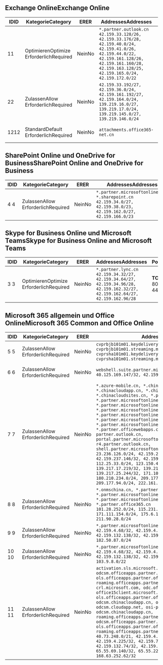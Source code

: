 <!--THIS FILE IS AUTOMATICALLY GENERATED. MANUAL CHANGES WILL BE OVERWRITTEN.-->
<!--Please contact the Office 365 Endpoints team with any questions.-->
<!--China endpoints version 2018112800-->
<!--File generated 2019-01-30 08:01:53.0525-->

## <a name="exchange-online"></a><span data-ttu-id="d0968-101">Exchange Online</span><span class="sxs-lookup"><span data-stu-id="d0968-101">Exchange Online</span></span>

<span data-ttu-id="d0968-102">ID</span><span class="sxs-lookup"><span data-stu-id="d0968-102">ID</span></span> | <span data-ttu-id="d0968-103">Kategorie</span><span class="sxs-lookup"><span data-stu-id="d0968-103">Category</span></span> | <span data-ttu-id="d0968-104">ER</span><span class="sxs-lookup"><span data-stu-id="d0968-104">ER</span></span> | <span data-ttu-id="d0968-105">Addresses</span><span class="sxs-lookup"><span data-stu-id="d0968-105">Addresses</span></span> | <span data-ttu-id="d0968-106">Ports</span><span class="sxs-lookup"><span data-stu-id="d0968-106">Ports</span></span>
-- | -------------------- | -- | --------------------------------------------------------------------------------------------------------------------------------------------------------------------------------------------------------- | ----------------
<span data-ttu-id="d0968-107">1</span><span class="sxs-lookup"><span data-stu-id="d0968-107">1</span></span> | <span data-ttu-id="d0968-108">Optimieren</span><span class="sxs-lookup"><span data-stu-id="d0968-108">Optimize</span></span><BR><span data-ttu-id="d0968-109">Erforderlich</span><span class="sxs-lookup"><span data-stu-id="d0968-109">Required</span></span> | <span data-ttu-id="d0968-110">Nein</span><span class="sxs-lookup"><span data-stu-id="d0968-110">No</span></span> | `*.partner.outlook.cn`<BR>`42.159.33.128/26, 42.159.33.176/28, 42.159.40.0/24, 42.159.41.0/26, 42.159.44.0/22, 42.159.161.128/26, 42.159.161.160/28, 42.159.163.128/25, 42.159.165.0/24, 42.159.172.0/22` | <span data-ttu-id="d0968-111">**TCP:** 443, 80</span><span class="sxs-lookup"><span data-stu-id="d0968-111">**TCP:** 443, 80</span></span>
<span data-ttu-id="d0968-112">2</span><span class="sxs-lookup"><span data-stu-id="d0968-112">2</span></span> | <span data-ttu-id="d0968-113">Zulassen</span><span class="sxs-lookup"><span data-stu-id="d0968-113">Allow</span></span><BR><span data-ttu-id="d0968-114">Erforderlich</span><span class="sxs-lookup"><span data-stu-id="d0968-114">Required</span></span> | <span data-ttu-id="d0968-115">Nein</span><span class="sxs-lookup"><span data-stu-id="d0968-115">No</span></span> | `42.159.33.192/27, 42.159.36.0/24, 42.159.161.192/27, 42.159.164.0/24, 139.219.16.0/27, 139.219.17.0/24, 139.219.145.0/27, 139.219.146.0/24` | <span data-ttu-id="d0968-116">**TCP:** 443, 80</span><span class="sxs-lookup"><span data-stu-id="d0968-116">**TCP:** 443, 80</span></span>
<span data-ttu-id="d0968-117">12</span><span class="sxs-lookup"><span data-stu-id="d0968-117">12</span></span> | <span data-ttu-id="d0968-118">Standard</span><span class="sxs-lookup"><span data-stu-id="d0968-118">Default</span></span><BR><span data-ttu-id="d0968-119">Erforderlich</span><span class="sxs-lookup"><span data-stu-id="d0968-119">Required</span></span> | <span data-ttu-id="d0968-120">Nein</span><span class="sxs-lookup"><span data-stu-id="d0968-120">No</span></span> | `attachments.office365-net.cn` | <span data-ttu-id="d0968-121">**TCP:** 443, 80</span><span class="sxs-lookup"><span data-stu-id="d0968-121">**TCP:** 443, 80</span></span>

## <a name="sharepoint-online-and-onedrive-for-business"></a><span data-ttu-id="d0968-122">SharePoint Online und OneDrive for Business</span><span class="sxs-lookup"><span data-stu-id="d0968-122">SharePoint Online and OneDrive for Business</span></span>

<span data-ttu-id="d0968-123">ID</span><span class="sxs-lookup"><span data-stu-id="d0968-123">ID</span></span> | <span data-ttu-id="d0968-124">Kategorie</span><span class="sxs-lookup"><span data-stu-id="d0968-124">Category</span></span> | <span data-ttu-id="d0968-125">ER</span><span class="sxs-lookup"><span data-stu-id="d0968-125">ER</span></span> | <span data-ttu-id="d0968-126">Addresses</span><span class="sxs-lookup"><span data-stu-id="d0968-126">Addresses</span></span> | <span data-ttu-id="d0968-127">Ports</span><span class="sxs-lookup"><span data-stu-id="d0968-127">Ports</span></span>
-- | ----------------- | -- | --------------------------------------------------------------------------------------------------------------------- | ----------------
<span data-ttu-id="d0968-128">4 </span><span class="sxs-lookup"><span data-stu-id="d0968-128">4</span></span> | <span data-ttu-id="d0968-129">Zulassen</span><span class="sxs-lookup"><span data-stu-id="d0968-129">Allow</span></span><BR><span data-ttu-id="d0968-130">Erforderlich</span><span class="sxs-lookup"><span data-stu-id="d0968-130">Required</span></span> | <span data-ttu-id="d0968-131">Nein</span><span class="sxs-lookup"><span data-stu-id="d0968-131">No</span></span> | `*.partner.microsoftonline.cn, *.sharepoint.cn`<BR>`42.159.34.0/27, 42.159.38.0/23, 42.159.162.0/27, 42.159.166.0/23` | <span data-ttu-id="d0968-132">**TCP:** 443, 80</span><span class="sxs-lookup"><span data-stu-id="d0968-132">**TCP:** 443, 80</span></span>

## <a name="skype-for-business-online-and-microsoft-teams"></a><span data-ttu-id="d0968-133">Skype for Business Online und Microsoft Teams</span><span class="sxs-lookup"><span data-stu-id="d0968-133">Skype for Business Online and Microsoft Teams</span></span>

<span data-ttu-id="d0968-134">ID</span><span class="sxs-lookup"><span data-stu-id="d0968-134">ID</span></span> | <span data-ttu-id="d0968-135">Kategorie</span><span class="sxs-lookup"><span data-stu-id="d0968-135">Category</span></span> | <span data-ttu-id="d0968-136">ER</span><span class="sxs-lookup"><span data-stu-id="d0968-136">ER</span></span> | <span data-ttu-id="d0968-137">Addresses</span><span class="sxs-lookup"><span data-stu-id="d0968-137">Addresses</span></span> | <span data-ttu-id="d0968-138">Ports</span><span class="sxs-lookup"><span data-stu-id="d0968-138">Ports</span></span>
-- | -------------------- | -- | -------------------------------------------------------------------------------------------------------------------------------- | ----------------
<span data-ttu-id="d0968-139">3 </span><span class="sxs-lookup"><span data-stu-id="d0968-139">3</span></span> | <span data-ttu-id="d0968-140">Optimieren</span><span class="sxs-lookup"><span data-stu-id="d0968-140">Optimize</span></span><BR><span data-ttu-id="d0968-141">Erforderlich</span><span class="sxs-lookup"><span data-stu-id="d0968-141">Required</span></span> | <span data-ttu-id="d0968-142">Nein</span><span class="sxs-lookup"><span data-stu-id="d0968-142">No</span></span> | `*.partner.lync.cn`<BR>`42.159.34.32/27, 42.159.34.64/27, 42.159.34.96/28, 42.159.162.32/27, 42.159.162.64/27, 42.159.162.96/28` | <span data-ttu-id="d0968-143">**TCP:** 443, 80</span><span class="sxs-lookup"><span data-stu-id="d0968-143">**TCP:** 443, 80</span></span>

## <a name="microsoft-365-common-and-office-online"></a><span data-ttu-id="d0968-144">Microsoft 365 allgemein und Office Online</span><span class="sxs-lookup"><span data-stu-id="d0968-144">Microsoft 365 Common and Office Online</span></span>

<span data-ttu-id="d0968-145">ID</span><span class="sxs-lookup"><span data-stu-id="d0968-145">ID</span></span> | <span data-ttu-id="d0968-146">Kategorie</span><span class="sxs-lookup"><span data-stu-id="d0968-146">Category</span></span> | <span data-ttu-id="d0968-147">ER</span><span class="sxs-lookup"><span data-stu-id="d0968-147">ER</span></span> | <span data-ttu-id="d0968-148">Addresses</span><span class="sxs-lookup"><span data-stu-id="d0968-148">Addresses</span></span> | <span data-ttu-id="d0968-149">Ports</span><span class="sxs-lookup"><span data-stu-id="d0968-149">Ports</span></span>
-- | ----------------- | -- | ---------------------------------------------------------------------------------------------------------------------------------------------------------------------------------------------------------------------------------------------------------------------------------------------------------------------------------------------------------------------------------------------------------------------------------------------------------------------------------------------------------------------------------------------------------------------------------------------------------------------------------------------------------------------------------------------------------------------------------------------------------------------------------------------------------------------------------------------------------------------------------------------------------------------- | ----------------
<span data-ttu-id="d0968-150">5 </span><span class="sxs-lookup"><span data-stu-id="d0968-150">5</span></span> | <span data-ttu-id="d0968-151">Zulassen</span><span class="sxs-lookup"><span data-stu-id="d0968-151">Allow</span></span><BR><span data-ttu-id="d0968-152">Erforderlich</span><span class="sxs-lookup"><span data-stu-id="d0968-152">Required</span></span> | <span data-ttu-id="d0968-153">Nein</span><span class="sxs-lookup"><span data-stu-id="d0968-153">No</span></span> | `cvprbjb101m01.keydelivery.mediaservices.chinacloudapi.cn, cvprbjb101m01.streaming.mediaservices.chinacloudapi.cn, cvprsha101m01.keydelivery.mediaservices.chinacloudapi.cn, cvprsha101m01.streaming.mediaservices.chinacloudapi.cn` | <span data-ttu-id="d0968-154">**TCP:** 443, 80</span><span class="sxs-lookup"><span data-stu-id="d0968-154">**TCP:** 443, 80</span></span>
<span data-ttu-id="d0968-155">6 </span><span class="sxs-lookup"><span data-stu-id="d0968-155">6</span></span> | <span data-ttu-id="d0968-156">Zulassen</span><span class="sxs-lookup"><span data-stu-id="d0968-156">Allow</span></span><BR><span data-ttu-id="d0968-157">Erforderlich</span><span class="sxs-lookup"><span data-stu-id="d0968-157">Required</span></span> | <span data-ttu-id="d0968-158">Nein</span><span class="sxs-lookup"><span data-stu-id="d0968-158">No</span></span> | `webshell.suite.partner.microsoftonline.cn`<BR>`40.125.169.147/32, 42.159.201.24/32` | <span data-ttu-id="d0968-159">**TCP:** 443, 80</span><span class="sxs-lookup"><span data-stu-id="d0968-159">**TCP:** 443, 80</span></span>
<span data-ttu-id="d0968-160">7 </span><span class="sxs-lookup"><span data-stu-id="d0968-160">7</span></span> | <span data-ttu-id="d0968-161">Zulassen</span><span class="sxs-lookup"><span data-stu-id="d0968-161">Allow</span></span><BR><span data-ttu-id="d0968-162">Erforderlich</span><span class="sxs-lookup"><span data-stu-id="d0968-162">Required</span></span> | <span data-ttu-id="d0968-163">Nein</span><span class="sxs-lookup"><span data-stu-id="d0968-163">No</span></span> | `*.azure-mobile.cn, *.chinacloudapi.cn, *.chinacloudapp.cn, *.chinacloud-mobile.cn, *.chinacloudsites.cn, *.partner.microsoftonline-m.cn, *.partner.microsoftonline-m.net.cn, *.partner.microsoftonline-m-i.cn, *.partner.microsoftonline-m-i.net.cn, *.partner.microsoftonline-p.net.cn, *.partner.microsoftonline-p-i.cn, *.partner.microsoftonline-p-i.net.cn, *.partner.officewebapps.cn, *.windowsazure.cn, partner.outlook.cn, portal.partner.microsoftonline.cdnsvc.com, r4.partner.outlook.cn, shell.partner.microsoftonline.cdnsvc.com`<BR>`23.236.126.0/24, 42.159.224.122/32, 42.159.233.91/32, 42.159.237.146/32, 42.159.238.120/32, 58.68.168.0/24, 112.25.33.0/24, 123.150.49.0/24, 125.65.247.0/24, 139.217.17.219/32, 139.217.19.156/32, 139.217.21.3/32, 139.217.25.244/32, 171.107.84.0/24, 180.210.232.0/24, 180.210.234.0/24, 209.177.86.0/24, 209.177.90.0/24, 209.177.94.0/24, 222.161.226.0/24` | <span data-ttu-id="d0968-164">**TCP:** 443, 80</span><span class="sxs-lookup"><span data-stu-id="d0968-164">**TCP:** 443, 80</span></span>
<span data-ttu-id="d0968-165">8 </span><span class="sxs-lookup"><span data-stu-id="d0968-165">8</span></span> | <span data-ttu-id="d0968-166">Zulassen</span><span class="sxs-lookup"><span data-stu-id="d0968-166">Allow</span></span><BR><span data-ttu-id="d0968-167">Erforderlich</span><span class="sxs-lookup"><span data-stu-id="d0968-167">Required</span></span> | <span data-ttu-id="d0968-168">Nein</span><span class="sxs-lookup"><span data-stu-id="d0968-168">No</span></span> | `*.onmschina.cn, *.partner.microsoftonline.net.cn, *.partner.microsoftonline-i.cn, *.partner.microsoftonline-i.net.cn, *.partner.office365.cn`<BR>`101.28.252.0/24, 115.231.150.0/24, 123.235.32.0/24, 171.111.154.0/24, 175.6.10.0/24, 180.210.229.0/24, 211.90.28.0/24` | <span data-ttu-id="d0968-169">**TCP:** 443, 80</span><span class="sxs-lookup"><span data-stu-id="d0968-169">**TCP:** 443, 80</span></span>
<span data-ttu-id="d0968-170">9 </span><span class="sxs-lookup"><span data-stu-id="d0968-170">9</span></span> | <span data-ttu-id="d0968-171">Zulassen</span><span class="sxs-lookup"><span data-stu-id="d0968-171">Allow</span></span><BR><span data-ttu-id="d0968-172">Erforderlich</span><span class="sxs-lookup"><span data-stu-id="d0968-172">Required</span></span> | <span data-ttu-id="d0968-173">Nein</span><span class="sxs-lookup"><span data-stu-id="d0968-173">No</span></span> | `*.partner.microsoftonline-p.cn`<BR>`42.159.4.68/32, 42.159.4.200/32, 42.159.7.156/32, 42.159.132.138/32, 42.159.133.17/32, 42.159.135.78/32, 182.50.87.0/24` | <span data-ttu-id="d0968-174">**TCP:** 443, 80</span><span class="sxs-lookup"><span data-stu-id="d0968-174">**TCP:** 443, 80</span></span>
<span data-ttu-id="d0968-175">10 </span><span class="sxs-lookup"><span data-stu-id="d0968-175">10</span></span> | <span data-ttu-id="d0968-176">Zulassen</span><span class="sxs-lookup"><span data-stu-id="d0968-176">Allow</span></span><BR><span data-ttu-id="d0968-177">Erforderlich</span><span class="sxs-lookup"><span data-stu-id="d0968-177">Required</span></span> | <span data-ttu-id="d0968-178">Nein</span><span class="sxs-lookup"><span data-stu-id="d0968-178">No</span></span> | `*.partner.microsoftonline.cn`<BR>`42.159.4.68/32, 42.159.4.200/32, 42.159.7.156/32, 42.159.132.138/32, 42.159.133.17/32, 42.159.135.78/32, 103.9.8.0/22` | <span data-ttu-id="d0968-179">**TCP:** 443, 80</span><span class="sxs-lookup"><span data-stu-id="d0968-179">**TCP:** 443, 80</span></span>
<span data-ttu-id="d0968-180">11 </span><span class="sxs-lookup"><span data-stu-id="d0968-180">11</span></span> | <span data-ttu-id="d0968-181">Zulassen</span><span class="sxs-lookup"><span data-stu-id="d0968-181">Allow</span></span><BR><span data-ttu-id="d0968-182">Erforderlich</span><span class="sxs-lookup"><span data-stu-id="d0968-182">Required</span></span> | <span data-ttu-id="d0968-183">Nein</span><span class="sxs-lookup"><span data-stu-id="d0968-183">No</span></span> | `activation.sls.microsoft.com, bjb-odcsm.officeapps.partner.office365.cn, bjb-ols.officeapps.partner.office365.cn, bjb-roaming.officeapps.partner.office365.cn, crl.microsoft.com, odc.officeapps.live.com, office15client.microsoft.com, officecdn.microsoft.com, ols.officeapps.partner.office365.cn, osi-prod-bjb01-odcsm.chinacloudapp.cn, osiprod-scus01-odcsm.cloudapp.net, osi-prod-sha01-odcsm.chinacloudapp.cn, roaming.officeapps.partner.office365.cn, sha-odcsm.officeapps.partner.office365.cn, sha-ols.officeapps.partner.office365.cn, sha-roaming.officeapps.partner.office365.cn`<BR>`40.73.248.0/21, 42.159.4.45/32, 42.159.4.50/32, 42.159.4.225/32, 42.159.7.13/32, 42.159.132.73/32, 42.159.132.74/32, 42.159.132.75/32, 65.52.98.231/32, 65.55.69.140/32, 65.55.227.140/32, 70.37.81.47/32, 168.63.252.62/32` | <span data-ttu-id="d0968-184">**TCP:** 443, 80</span><span class="sxs-lookup"><span data-stu-id="d0968-184">**TCP:** 443, 80</span></span>

